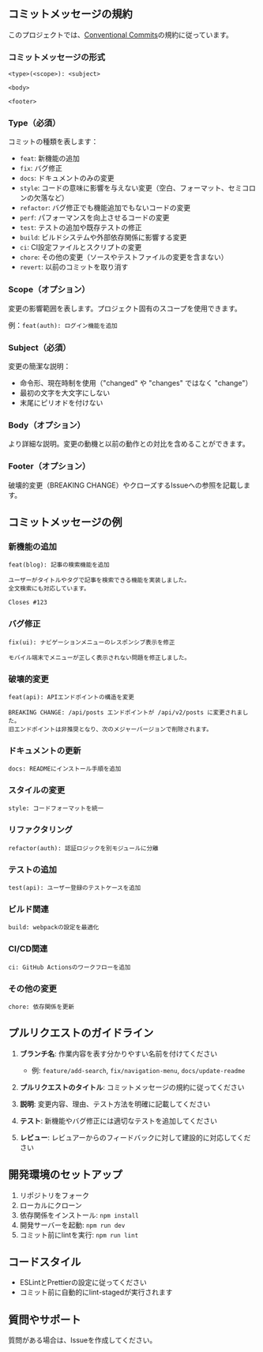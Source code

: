 ## コミットメッセージの規約

このプロジェクトでは、[Conventional Commits](https://www.conventionalcommits.org/)の規約に従っています。

### コミットメッセージの形式

```
<type>(<scope>): <subject>

<body>

<footer>
```

### Type（必須）

コミットの種類を表します：

- `feat`: 新機能の追加
- `fix`: バグ修正
- `docs`: ドキュメントのみの変更
- `style`: コードの意味に影響を与えない変更（空白、フォーマット、セミコロンの欠落など）
- `refactor`: バグ修正でも機能追加でもないコードの変更
- `perf`: パフォーマンスを向上させるコードの変更
- `test`: テストの追加や既存テストの修正
- `build`: ビルドシステムや外部依存関係に影響する変更
- `ci`: CI設定ファイルとスクリプトの変更
- `chore`: その他の変更（ソースやテストファイルの変更を含まない）
- `revert`: 以前のコミットを取り消す

### Scope（オプション）

変更の影響範囲を表します。プロジェクト固有のスコープを使用できます。

例：`feat(auth): ログイン機能を追加`

### Subject（必須）

変更の簡潔な説明：

- 命令形、現在時制を使用（"changed" や "changes" ではなく "change"）
- 最初の文字を大文字にしない
- 末尾にピリオドを付けない

### Body（オプション）

より詳細な説明。変更の動機と以前の動作との対比を含めることができます。

### Footer（オプション）

破壊的変更（BREAKING CHANGE）やクローズするIssueへの参照を記載します。

## コミットメッセージの例

### 新機能の追加
```
feat(blog): 記事の検索機能を追加

ユーザーがタイトルやタグで記事を検索できる機能を実装しました。
全文検索にも対応しています。

Closes #123
```

### バグ修正
```
fix(ui): ナビゲーションメニューのレスポンシブ表示を修正

モバイル端末でメニューが正しく表示されない問題を修正しました。
```

### 破壊的変更
```
feat(api): APIエンドポイントの構造を変更

BREAKING CHANGE: /api/posts エンドポイントが /api/v2/posts に変更されました。
旧エンドポイントは非推奨となり、次のメジャーバージョンで削除されます。
```

### ドキュメントの更新
```
docs: READMEにインストール手順を追加
```

### スタイルの変更
```
style: コードフォーマットを統一
```

### リファクタリング
```
refactor(auth): 認証ロジックを別モジュールに分離
```

### テストの追加
```
test(api): ユーザー登録のテストケースを追加
```

### ビルド関連
```
build: webpackの設定を最適化
```

### CI/CD関連
```
ci: GitHub Actionsのワークフローを追加
```

### その他の変更
```
chore: 依存関係を更新
```

## プルリクエストのガイドライン

1. **ブランチ名**: 作業内容を表す分かりやすい名前を付けてください
   - 例: `feature/add-search`, `fix/navigation-menu`, `docs/update-readme`

2. **プルリクエストのタイトル**: コミットメッセージの規約に従ってください

3. **説明**: 変更内容、理由、テスト方法を明確に記載してください

4. **テスト**: 新機能やバグ修正には適切なテストを追加してください

5. **レビュー**: レビュアーからのフィードバックに対して建設的に対応してください

## 開発環境のセットアップ

1. リポジトリをフォーク
2. ローカルにクローン
3. 依存関係をインストール: `npm install`
4. 開発サーバーを起動: `npm run dev`
5. コミット前にlintを実行: `npm run lint`

## コードスタイル

- ESLintとPrettierの設定に従ってください
- コミット前に自動的にlint-stagedが実行されます

## 質問やサポート

質問がある場合は、Issueを作成してください。
